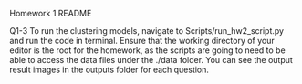 Homework 1 README

Q1-3
To run the clustering models, navigate to Scripts/run_hw2_script.py and run the code in terminal. Ensure that the working directory of your editor is the root for the homework, as the scripts are going to need to be able to access the data files under the ./data folder. You can see the output result images in the outputs folder for each question.